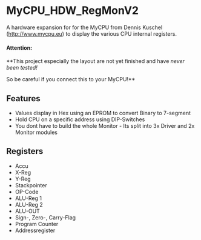 # MyCPU_HDW_RegMonV2
A hardware expansion for for the MyCPU from Dennis Kuschel (http://www.mycpu.eu) to display the various CPU internal registers.

#### Attention: 
**This project especially the layout are not yet finished and have _never been tested!_

So be careful if you connect this to your MyCPU!**


## Features
- Values display in Hex using an EPROM to convert Binary to 7-segment
- Hold CPU on a specific address using DIP-Switches
- You dont have to build the whole Monitor - Its split into 3x Driver and 2x Monitor modules

## Registers
- Accu
- X-Reg
- Y-Reg
- Stackpointer
- OP-Code
- ALU-Reg 1
- ALU-Reg 2
- ALU-OUT
- Sign-, Zero-, Carry-Flag
- Program Counter
- Addressregister
